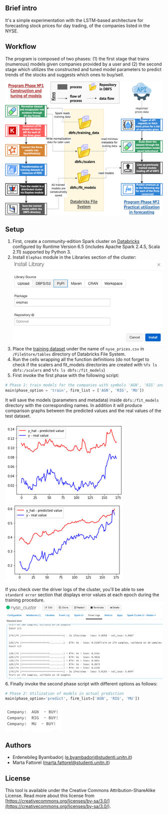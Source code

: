 ## Brief intro
It's a simple experimentation with the LSTM-based architecture for forecasting stock prices for day trading, of the companies listed in the NYSE.

## Workflow

The program is composed of two phases: (1) the first stage that trains (numerous) models given companies provided by a user and (2) the second stage which utilizes the constructed and tuned model parameters to predict trends of the stocks and suggests which ones to buy/sell.

![An LSTM-based architecture for prediction of NYSE companies' stock prices](BDWorkflow.png)

## Setup
1. First, create a community-edition Spark cluster on [Databricks](https://community.cloud.databricks.com/) configured by Runtime Version 6.5 (includes Apache Spark 2.4.5, Scala 2.11) supported by Python 3.
2. Install `Elephas` module in the Libraries section of the cluster:
![graph-0](elephas.png)
3. Place the [training dataset](https://www.kaggle.com/dgawlik/nyse?select=prices-split-adjusted.csv) under the name of `nyse_prices.csv` in `/FileStore/tables` directory of Databricks File System.
4. Run the cells wrapping all the function definitions (do not forget to check if the scalers and fit_models directories are created with `%fs ls dbfs:/scalers` and `%fs ls dbfs:/fit_models`)
6. First invoke the first phase with the following script:

```python
# Phase 1: train models for the companies with symbols 'AGN', 'RIG' and 'MU'
main(phase_option = 'train', firm_list = ['AGN', 'RIG', 'MU'])
```

It will save the models (parameters and metadata) inside `dbfs:/fit_models` directory with the corresponding names. In addition it will produce comparison graphs between the predicted values and the real values of the test dataset.

![graph-1](1.png) ![graph-2](2.png)

If you check over the driver logs of the cluster, you'll be able to see `standard error` section that displays error values at each epoch during the training procedure.
![graph-3](log.png)
6. Finally invoke the second phase script with different options as follows:

```python
# Phase 2: Utilization of models in actual prediction
main(phase_option='predict', firm_list=['AGN', 'RIG', 'MU'])
```
![graph-4](buysell.png)

## Authors
* Erdenebileg Byambadorj (e.byambadorj@studenti.unitn.it)
* Marta Fattorel (marta.fattorel@studenti.unitn.it)

## License
This tool is available under the Creative Commons Attribution-ShareAlike License. Read more about this license from [https://creativecommons.org/licenses/by-sa/3.0/](https://creativecommons.org/licenses/by-sa/3.0/).
